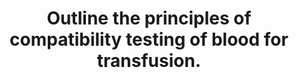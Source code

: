 ---
title: "Outline the principles of compatibility testing of blood for transfusion."
entityType: SAQ
exam: PEX
college: ANZCA
year: 2005
sitting: B
question: 11
passRate: 75
EC_extraCredit:
- "Extra marks were awarded for detailed description of the ABO antigens, discussion of the biological basis for the development of anti-A and anti-B antibodies, description of the adverse effects of incompatible transfusion, recognition of the clinical significance of Rh (D) antibody generation in Rh- negative patients and a detailed description of the cross-match process."
EC_expectedDomains:
- "The core components expected in the answer were the principles of ABO, Rh and other antibody testing and the cross-match process. This was well handled by most candidates."
EC_errorsCommon:
- "The commonest source of confusion related to the cross-match process. Although many candidates were able to give a good description of the indirect Coombs test for antibody compatibility, relatively few candidates recognized that the first stage of the cross-match process (at room temperature) was mainly a further check of ABO compatibility and that the indirect Coombs test was only performed if the recipient had a positive antibody screen."
---